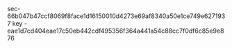 sec- 66b047b47ccf8069f8face1d16150010d4273e69af8340a50e1ce749e6271937
key - eae1d7cd404eae17c50eb442cdf495356f364a441a54c88cc7f0df6c85e9e876